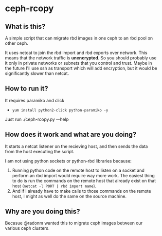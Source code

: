 # ceph-rcopy

## What is this?

A simple script that can migrate rbd images in one ceph to an rbd pool on other
ceph.

It uses netcat to join the rbd import and rbd exports over network.
This means that the network traffic is **unencrypted**.  So you should probably use it only in private networks or subnets that you control and trust.
Maybe in the future I'll use ssh as transport which will add encryption, but it would be significantly slower than netcat.

## How to run it?

It requires paramiko and click

* `yum install python2-click python-paramiko -y`

Just run ./ceph-rcopy.py --help

## How does it work and what are you doing?

It starts a netcat listener on the recieving host, and then sends the data from the host executing the script.

I am not using python sockets or python-rbd libraries because:

1. Running python code on the remote host to listen on a socket and perform an rbd import would require way more work. The easiest thing to do is run the commands on the remote host that already exist on that host (`netcat -l PORT | rbd import name`).
2. And if I already have to make calls to those commands on the remote host, I might as well do the same on the source machine.

## Why are you doing this?

Becasue @radonm wanted this to migrate ceph images between our various ceph clusters.

